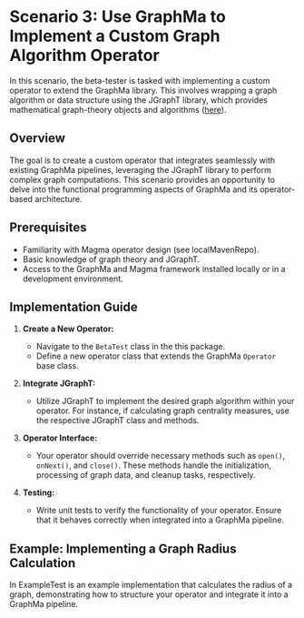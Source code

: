 # Scenario 3: Use GraphMa to Implement a Custom Graph Algorithm Operator

In this scenario, the beta-tester is tasked with implementing a custom operator to extend the GraphMa library. This involves wrapping a graph algorithm or data structure using the JGraphT library, which provides mathematical graph-theory objects and algorithms ([here](https://jgrapht.org/)).

## Overview

The goal is to create a custom operator that integrates seamlessly with existing GraphMa pipelines, leveraging the JGraphT library to perform complex graph computations. This scenario provides an opportunity to delve into the functional programming aspects of GraphMa and its operator-based architecture.

## Prerequisites

- Familiarity with Magma operator design (see localMavenRepo).
- Basic knowledge of graph theory and JGraphT.
- Access to the GraphMa and Magma framework installed locally or in a development environment.

## Implementation Guide

1. **Create a New Operator:**
    - Navigate to the `BetaTest` class in the this package.
    - Define a new operator class that extends the GraphMa `Operator` base class.

2. **Integrate JGraphT:**
    - Utilize JGraphT to implement the desired graph algorithm within your operator. For instance, if calculating graph centrality measures, use the respective JGraphT class and methods.

3. **Operator Interface:**
    - Your operator should override necessary methods such as `open()`, `onNext()`, and `close()`. These methods handle the initialization, processing of graph data, and cleanup tasks, respectively.

4. **Testing:**
    - Write unit tests to verify the functionality of your operator. Ensure that it behaves correctly when integrated into a GraphMa pipeline.

## Example: Implementing a Graph Radius Calculation

In ExampleTest is an example implementation that calculates the radius of a graph, demonstrating how to structure your operator and integrate it into a GraphMa pipeline.
